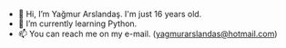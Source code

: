 - 👋 Hi, I’m Yağmur Arslandaş. I'm just 16 years old.
- 🌱 I’m currently learning Python.
- 📫 You can reach me on my e-mail. (yagmurarslandas@hotmail.com)

<!---
yagmurarslandas/yagmurarslandas is a ✨ special ✨ repository because its `README.md` (this file) appears on your GitHub profile.
You can click the Preview link to take a look at your changes.
--->
